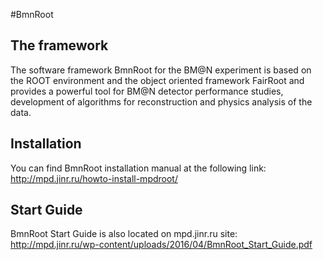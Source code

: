 #BmnRoot

## The framework
The software framework BmnRoot for the BM@N experiment is based on the ROOT environment and the object oriented framework FairRoot and provides a powerful tool for BM@N detector performance studies, development of algorithms for reconstruction and physics analysis of the data.

## Installation
You can find BmnRoot installation manual at the following link:
http://mpd.jinr.ru/howto-install-mpdroot/

## Start Guide
BmnRoot Start Guide is also located on mpd.jinr.ru site:
http://mpd.jinr.ru/wp-content/uploads/2016/04/BmnRoot_Start_Guide.pdf
